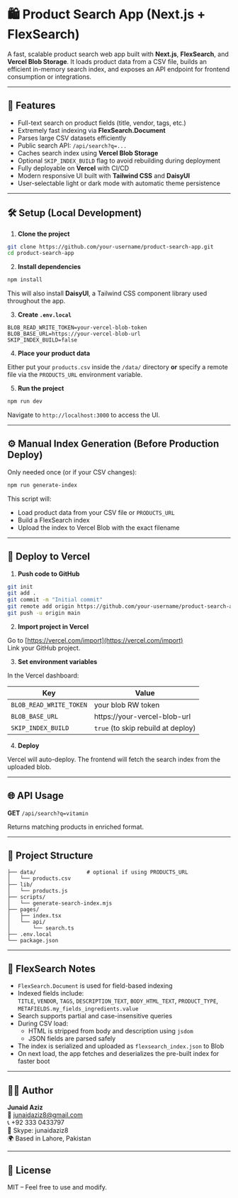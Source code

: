 # 🛍️ Product Search App (Next.js + FlexSearch)

A fast, scalable product search web app built with **Next.js**, **FlexSearch**, and **Vercel Blob Storage**. It loads product data from a CSV file, builds an efficient in-memory search index, and exposes an API endpoint for frontend consumption or integrations.

---

## 🚀 Features

- Full-text search on product fields (title, vendor, tags, etc.)
- Extremely fast indexing via **FlexSearch.Document**
- Parses large CSV datasets efficiently
- Public search API: `/api/search?q=...`
- Caches search index using **Vercel Blob Storage**
- Optional `SKIP_INDEX_BUILD` flag to avoid rebuilding during deployment
- Fully deployable on **Vercel** with CI/CD
- Modern responsive UI built with **Tailwind CSS** and **DaisyUI**
- User-selectable light or dark mode with automatic theme persistence

---

## 🛠️ Setup (Local Development)

1. **Clone the project**

```bash
git clone https://github.com/your-username/product-search-app.git
cd product-search-app
```

2. **Install dependencies**

```bash
npm install
```
This will also install **DaisyUI**, a Tailwind CSS component library used throughout the app.

3. **Create `.env.local`**

```env
BLOB_READ_WRITE_TOKEN=your-vercel-blob-token
BLOB_BASE_URL=https://your-vercel-blob-url
SKIP_INDEX_BUILD=false
```

4. **Place your product data**

Either put your `products.csv` inside the `/data/` directory **or** specify a
remote file via the `PRODUCTS_URL` environment variable.

5. **Run the project**

```bash
npm run dev
```

Navigate to `http://localhost:3000` to access the UI.

---

## ⚙️ Manual Index Generation (Before Production Deploy)

Only needed once (or if your CSV changes):

```bash
npm run generate-index
```

This script will:

- Load product data from your CSV file or `PRODUCTS_URL`
- Build a FlexSearch index
- Upload the index to Vercel Blob with the exact filename

---

## 🚀 Deploy to Vercel

1. **Push code to GitHub**

```bash
git init
git add .
git commit -m "Initial commit"
git remote add origin https://github.com/your-username/product-search-app.git
git push -u origin main
```

2. **Import project in Vercel**

Go to [https://vercel.com/import](https://vercel.com/import)  
Link your GitHub project.

3. **Set environment variables**

In the Vercel dashboard:

| Key                   | Value                                |
|------------------------|----------------------------------------|
| `BLOB_READ_WRITE_TOKEN` | your blob RW token                    |
| `BLOB_BASE_URL`         | https://your-vercel-blob-url          |
| `SKIP_INDEX_BUILD`      | `true` (to skip rebuild at deploy)    |

4. **Deploy**

Vercel will auto-deploy. The frontend will fetch the search index from the uploaded blob.

---

## 🌐 API Usage

**GET** `/api/search?q=vitamin`

Returns matching products in enriched format.

---

## 📂 Project Structure

```
├── data/                # optional if using PRODUCTS_URL
│   └── products.csv
├── lib/
│   └── products.js
├── scripts/
│   └── generate-search-index.mjs
├── pages/
│   ├── index.tsx
│   └── api/
│       └── search.ts
├── .env.local
└── package.json
```

---

## 🔎 FlexSearch Notes

- `FlexSearch.Document` is used for field-based indexing
- Indexed fields include:  
  `TITLE`, `VENDOR`, `TAGS`, `DESCRIPTION_TEXT`, `BODY_HTML_TEXT`, `PRODUCT_TYPE`, `METAFIELDS.my_fields_ingredients.value`
- Search supports partial and case-insensitive queries
- During CSV load:
  - HTML is stripped from body and description using `jsdom`
  - JSON fields are parsed safely
- The index is serialized and uploaded as `flexsearch_index.json` to Blob
- On next load, the app fetches and deserializes the pre-built index for faster boot

---

## 👨‍💻 Author

**Junaid Aziz**  
📧 junaidaziz8@gmail.com  
📞 +92 333 0433797  
🧠 Skype: junaidaziz8  
🌍 Based in Lahore, Pakistan  

---

## 📝 License

MIT – Feel free to use and modify.
